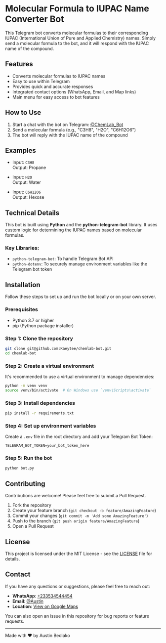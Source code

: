 # Molecular Formula to IUPAC Name Converter Bot

This Telegram bot converts molecular formulas to their corresponding IUPAC (International Union of Pure and Applied Chemistry) names. Simply send a molecular formula to the bot, and it will respond with the IUPAC name of the compound.

## Features

- Converts molecular formulas to IUPAC names
- Easy to use within Telegram
- Provides quick and accurate responses
- Integrated contact options (WhatsApp, Email, and Map links)
- Main menu for easy access to bot features

## How to Use

1. Start a chat with the bot on Telegram: [@ChemLab_Bot](https://t.me/Chemlabb_bot)
2. Send a molecular formula (e.g., "C3H8", "H2O", "C6H12O6")
3. The bot will reply with the IUPAC name of the compound

## Examples

- Input: `C3H8`  
  Output: Propane

- Input: `H2O`  
  Output: Water

- Input: `C6H12O6`  
  Output: Hexose

## Technical Details

This bot is built using **Python** and the **python-telegram-bot** library. It uses custom logic for determining the IUPAC names based on molecular formulas.

### Key Libraries:
- `python-telegram-bot`: To handle Telegram Bot API
- `python-dotenv`: To securely manage environment variables like the Telegram bot token

## Installation

Follow these steps to set up and run the bot locally or on your own server.

### Prerequisites

- Python 3.7 or higher
- pip (Python package installer)

### Step 1: Clone the repository

```bash
git clone git@github.com:Kaeytee/chemlab-bot.git
cd chemlab-bot
```

### Step 2: Create a virtual environment

It's recommended to use a virtual environment to manage dependencies:

```bash
python -m venv venv
source venv/bin/activate  # On Windows use `venv\Scripts\activate`
```

### Step 3: Install dependencies

```bash
pip install -r requirements.txt
```

### Step 4: Set up environment variables

Create a `.env` file in the root directory and add your Telegram Bot Token:

```
TELEGRAM_BOT_TOKEN=your_bot_token_here
```

### Step 5: Run the bot

```bash
python bot.py
```

## Contributing

Contributions are welcome! Please feel free to submit a Pull Request.

1. Fork the repository
2. Create your feature branch (`git checkout -b feature/AmazingFeature`)
3. Commit your changes (`git commit -m 'Add some AmazingFeature'`)
4. Push to the branch (`git push origin feature/AmazingFeature`)
5. Open a Pull Request

## License

This project is licensed under the MIT License - see the [LICENSE](LICENSE) file for details.

## Contact

If you have any questions or suggestions, please feel free to reach out:

- **WhatsApp**: [+233534544454](https://wa.me//+233534544454)
- **Email**: [@Austin](mailto:austinbediako4@gmail.com)
- **Location**: [View on Google Maps](https://www.google.com/maps/d/viewer?mid=1lTnYKOYpRIhgnZGYozcfmoOh9tc&hl=en&ll=6.129593864887134%2C-0.20541400000001597&z=8)

You can also open an issue in this repository for bug reports or feature requests.

---

Made with ❤️ by Austin Bediako
